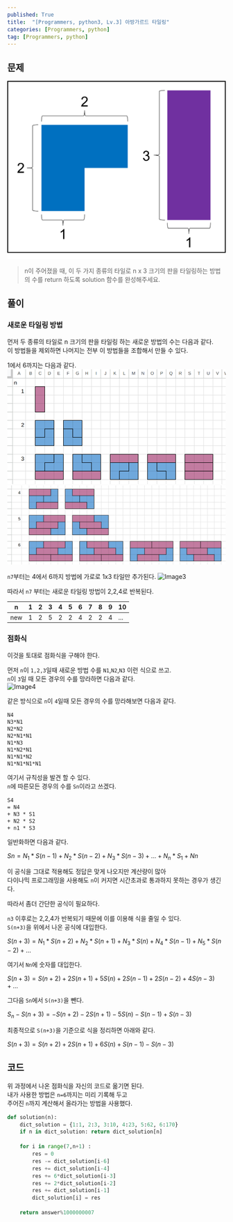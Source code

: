 ```yaml
---
published: True
title:  "[Programmers, python3, Lv.3] 아방가르드 타일링"
categories: [Programmers, python]
tag: [Programmers, python]
---
```


## 문제

![Image0](/images/2023-06-07-python_avant_garde_tiling_0.png)  

> n이 주어졌을 때, 이 두 가지 종류의 타일로 n x 3 크기의 판을 타일링하는 방법의 수를 return 하도록 solution 함수를 완성해주세요.

## 풀이

### 새로운 타일링 방법  
먼저 두 종류의 타일로 n 크기의 판을 타일링 하는 새로운 방법의 수는 다음과 같다.  
이 방법들을 제외하면 나머지는 전부 이 방법들을 조합해서 만들 수 있다.  

1에서 6까지는 다음과 같다.  
![Image1](/images/2023-06-07-python_avant_garde_tiling_1.png)  
![Image2](/images/2023-06-07-python_avant_garde_tiling_2.png)  

```n7```부터는 4에서 6까지 방법에 가로로 1x3 타일만 추가된다.
![Image3](/images/2023-06-07-python_avant_garde_tiling_3.png)  

따라서 ```n7``` 부터는 새로운 타일링 방법이 2,2,4로 반복된다.  

|n|1|2|3|4|5|6|7|8|9|10|
|---|---|---|---|---|---|---|---|---|---|---|
|new|1|2|5|2|2|4|2|2|4|...|

### 점화식

이것을 토대로 점화식을 구해야 한다.  

먼저 ```n```이 ```1,2,3```일때 새로운 방법 수를 ```N1```,```N2```,```N3``` 이런 식으로 쓰고.  
```n```이 ```3```일 때 모든 경우의 수를 망라하면 다음과 같다.  
![Image4](/images/2023-06-07-python_avant_garde_tiling_4.png)  

같은 방식으로 ```n```이 ```4```일때 모든 경우의 수를 망라해보면 다음과 같다.  
```
N4
N3*N1
N2*N2
N2*N1*N1
N1*N3
N1*N2*N1
N1*N1*N2
N1*N1*N1*N1
```

여기서 규칙성을 발견 할 수 있다.  
```n```에 따른모든 경우의 수를 ```Sn```이라고 쓰겠다.
```
S4
= N4
+ N3 * S1
+ N2 * S2
+ n1 * S3
```  

일반화하면 다음과 같다.  

$Sn = N_1 * S(n-1) + N_2 * S(n-2) + N_3 * S(n-3) +...+ N_n * S_1 + Nn$   

이 공식을 그대로 적용해도 정답은 맞게 나오지만 계산량이 많아  
다이나믹 프로그래밍을 사용해도 ```n```이 커지면 시간초과로 통과하지 못하는 경우가 생긴다.  

따라서 좀더 간단한 공식이 필요하다.  

```n3``` 이후로는 2,2,4가 반복되기 때문에 이를 이용해 식을 줄일 수 있다.  
```S(n+3)```을 위에서 나온 공식에 대입한다.  

$S(n+3) = N_1 * S(n+2) + N_2 * S(n+1) + N_3 * S(n) + N_4 * S(n-1) + N_5 * S(n-2)+...$  

여기서 ```Nn```에 숫자를 대입한다.  

$S(n+3) = S(n+2) + 2S(n+1) + 5S(n) + 2S(n-1) + 2S(n-2) + 4S(n-3) +...$  

그다음 ```Sn```에서 ```S(n+3)```을 뺀다.  

$S_n - S(n+3) = - S(n+2) - 2S(n+1) - 5S(n) - S(n-1) + S(n-3)$  

최종적으로 ```S(n+3)```을 기준으로 식을 정리하면 아래와 같다.  

$S(n+3) = S(n+2) + 2S(n+1) + 6S(n) + S(n-1) - S(n-3)$  


## 코드

위 과정에서 나온 점화식을 자신의 코드로 옮기면 된다.  
내가 사용한 방법은 ```n=6```까지는 미리 기록해 두고  
주어진 ```n```까지 계산해서 올라가는 방법을 사용했다.  

```py
def solution(n):
    dict_solution = {1:1, 2:3, 3:10, 4:23, 5:62, 6:170}     
    if n in dict_solution: return dict_solution[n]

    for i in range(7,n+1) :
        res = 0
        res -= dict_solution[i-6]
        res += dict_solution[i-4]
        res += 6*dict_solution[i-3]
        res += 2*dict_solution[i-2]
        res += dict_solution[i-1]
        dict_solution[i] = res

    return answer%1000000007
```